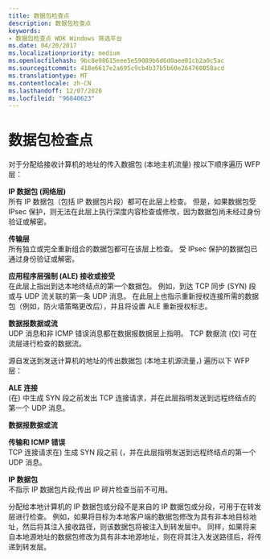 ```yaml
---
title: 数据包检查点
description: 数据包检查点
keywords:
- 数据包检查点 WDK Windows 筛选平台
ms.date: 04/20/2017
ms.localizationpriority: medium
ms.openlocfilehash: 9bc8e98615eee5e59089b6d6d0aee01cb2a0c5ac
ms.sourcegitcommit: 418e6617e2a695c9cb4b37b5b60e264760858acd
ms.translationtype: MT
ms.contentlocale: zh-CN
ms.lasthandoff: 12/07/2020
ms.locfileid: "96840623"
---
```

# <a name="packet-inspection-points"></a>数据包检查点


对于分配给接收计算机的地址的传入数据包 (本地主机流量) 按以下顺序遍历 WFP 层：

<a href="" id="ip-packet--network-layer-"></a>**IP 数据包 (网络层)**  
所有 IP 数据包（包括 IP 数据包片段）都可在此层上检查。 但是，如果数据包受 IPsec 保护，则无法在此层上执行深度内容检查或修改，因为数据包尚未经过身份验证或解密。

<a href="" id="transport-layer"></a>**传输层**  
所有独立或完全重新组合的数据包都可在该层上检查。 受 IPsec 保护的数据包已通过身份验证或解密。

<a href="" id="application-layer-enforcement--ale--receive-or-accept"></a>**应用程序层强制 (ALE) 接收或接受**  
在此层上指出到达本地终结点的第一个数据包。 例如，到达 TCP 同步 (SYN) 段或与 UDP 流关联的第一条 UDP 消息。 在此层上也指示重新授权连接所需的数据包（例如，防火墙策略更改后），并且将设置 ALE 重新授权标志。

<a href="" id="datagram-data-or-stream"></a>**数据报数据或流**  
UDP 消息和非 ICMP 错误消息都在数据报数据层上指明。 TCP 数据流 (仅) 可在流层进行检查的数据流。

源自发送到发送计算机的地址的传出数据包 (本地主机源流量，) 遍历以下 WFP 层：

<a href="" id="ale-connect"></a>**ALE 连接**  
 (在) 中生成 SYN 段之前发出 TCP 连接请求，并在此层指明发送到远程终结点的第一个 UDP 消息。

<a href="" id="datagram-data-or-stream"></a>**数据报数据或流**  

<a href="" id="transport-and-icmp-error"></a>**传输和 ICMP 错误**  
TCP 连接请求在) 生成 SYN 段之前 (，并在此层指明发送到远程终结点的第一个 UDP 消息。

<a href="" id="ip-packet"></a>**IP 数据包**  
不指示 IP 数据包片段;传出 IP 碎片检查当前不可用。

分配给本地计算机的 IP 数据包或分段不是来自的 IP 数据包或分段，可用于在转发层进行检查。 例如，如果将目标为本地客户端的数据包修改为具有非本地目标地址，然后将其注入接收路径，则该数据包将被注入到转发层中。 同样，如果将来自本地源地址的数据包修改为具有非本地源地址，则在将其注入发送路径后，将传递到转发层。

 

 





